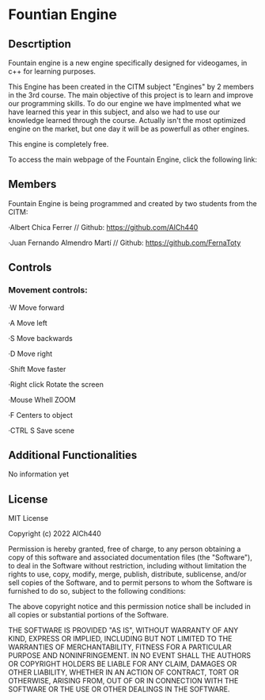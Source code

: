 # Fountian Engine
## Descrtiption
Fountain engine is a new engine specifically designed for videogames, in c++ for learning purposes.

This Engine has been created in the CITM subject "Engines" by 2 members in the 3rd course. The main objective of this project is to learn and improve our programming skills. To do our engine we have implmented what we have learned this year in this subject, and also we had to use our knowledge learned through the course. Actually isn't the most optimized engine on the market, but one day it will be as powerfull as other engines.

This engine is completely free.

To access the main webpage of the Fountain Engine, click the following link: 
## Members
Fountain Engine is being programmed and created by two students from the CITM:

·Albert Chica Ferrer // Github: https://github.com/AlCh440

·Juan Fernando Almendro Martí // Github: https://github.com/FernaToty
## Controls

### Movement controls:

·W Move forward

·A Move left

·S Move backwards

·D Move right

·Shift Move faster

·Right click Rotate the screen

·Mouse Whell ZOOM

·F Centers to object

·CTRL S Save scene

## Additional Functionalities

No information yet

## License

MIT License

Copyright (c) 2022 AlCh440

Permission is hereby granted, free of charge, to any person obtaining a copy
of this software and associated documentation files (the "Software"), to deal
in the Software without restriction, including without limitation the rights
to use, copy, modify, merge, publish, distribute, sublicense, and/or sell
copies of the Software, and to permit persons to whom the Software is
furnished to do so, subject to the following conditions:

The above copyright notice and this permission notice shall be included in all
copies or substantial portions of the Software.

THE SOFTWARE IS PROVIDED "AS IS", WITHOUT WARRANTY OF ANY KIND, EXPRESS OR
IMPLIED, INCLUDING BUT NOT LIMITED TO THE WARRANTIES OF MERCHANTABILITY,
FITNESS FOR A PARTICULAR PURPOSE AND NONINFRINGEMENT. IN NO EVENT SHALL THE
AUTHORS OR COPYRIGHT HOLDERS BE LIABLE FOR ANY CLAIM, DAMAGES OR OTHER
LIABILITY, WHETHER IN AN ACTION OF CONTRACT, TORT OR OTHERWISE, ARISING FROM,
OUT OF OR IN CONNECTION WITH THE SOFTWARE OR THE USE OR OTHER DEALINGS IN THE
SOFTWARE.

